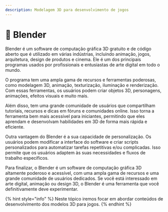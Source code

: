 ```yaml
---
description: Modelagem 3D para desenvolvimento de jogos
---
```


# 🍄 Blender

Blender é um software de computação gráfica 3D gratuito e de código aberto que é utilizado em várias indústrias, incluindo animação, jogos, arquitetura, design de produtos e cinema. Ele é um dos principais programas usados ​​por profissionais e entusiastas de arte digital em todo o mundo.

O programa tem uma ampla gama de recursos e ferramentas poderosas, como modelagem 3D, animação, texturização, iluminação e renderização. Com essas ferramentas, os usuários podem criar objetos 3D, personagens, animações, efeitos visuais e muito mais.

Além disso, tem uma grande comunidade de usuários que compartilham tutoriais, recursos e dicas em fóruns e comunidades online. Isso torna a ferramenta bem mais acessível para iniciantes, permitindo que eles aprendam e desenvolvam habilidades em 3D de forma mais rápida e eficiente.

Outra vantagem do Blender é a sua capacidade de personalização. Os usuários podem modificar a interface do software e criar scripts personalizados para automatizar tarefas repetitivas e/ou complicadas. Isso permite que os usuários adaptem às suas necessidades e fluxos de trabalho específicos.

Para finalizar, o Blender é um software de computação gráfica 3D altamente poderoso e acessível, com uma ampla gama de recursos e uma grande comunidade de usuários dedicados. Se você está interessado em arte digital, animação ou design 3D, o Blender é uma ferramenta que você definitivamente deve experimentar.

{% hint style="info" %}
Neste tópico iremos focar em abordar conteúdos de desenvolvimento dos modelos 3D para jogos.
{% endhint %}
